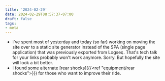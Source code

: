 ```yaml
---
title: '2024-02-29'
date: 2024-02-29T08:57:37-07:00
draft: false
tags:
- meta
---
```

- I've spent most of yesterday and today (so far) working on moving the site over to a static site generator instead of the SPA (single page application) that was previously exported from Logseq. That's tech talk for your links probably won't work anymore. Sorry. But hopefully the site will look a bit better.
- I found some alternate [rear shocks]({{<ref "equipment/rear shocks">}}) for those who want to improve their ride.
